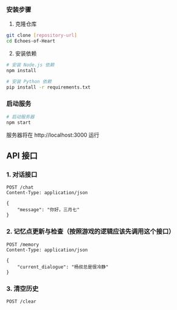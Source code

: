 ### 安装步骤

1. 克隆仓库
```bash
git clone [repository-url]
cd Echoes-of-Heart
```

2. 安装依赖
```bash
# 安装 Node.js 依赖
npm install

# 安装 Python 依赖
pip install -r requirements.txt
```

### 启动服务

```bash
# 启动服务器
npm start
```

服务器将在 http://localhost:3000 运行

## API 接口

### 1. 对话接口
```http
POST /chat
Content-Type: application/json

{
    "message": "你好，三月七"
}
```

### 2. 记忆点更新与检查（按照游戏的逻辑应该先调用这个接口）
```http
POST /memory
Content-Type: application/json

{
    "current_dialogue": "杨叔总是很冷静"
}
```

### 3. 清空历史
```http
POST /clear
```
